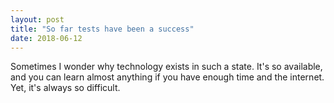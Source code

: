 ```yaml
---
layout: post
title: "So far tests have been a success"
date: 2018-06-12
---
```

Sometimes I wonder why technology exists in such a state. It's so available, and you can learn almost anything if you have enough time and the internet. Yet, it's always so difficult.
